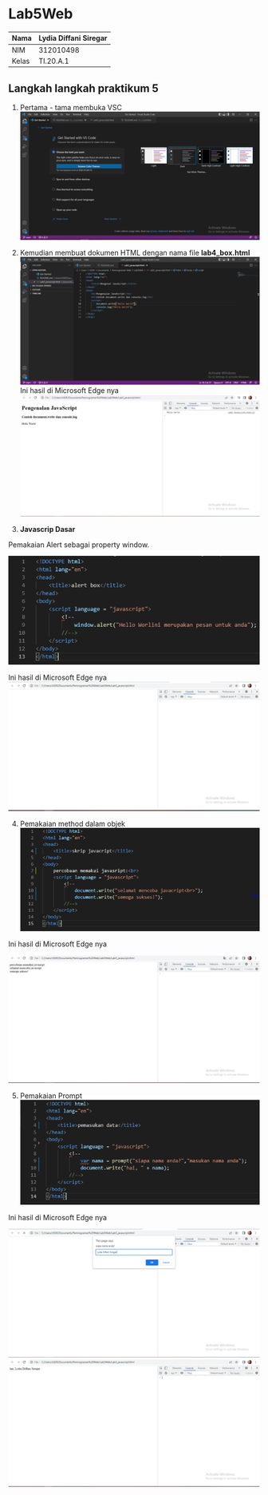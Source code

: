 # Lab5Web
| Nama      | Lydia Diffani Siregar |
| ----------- | ----------- |
| NIM     | 312010498       |
| Kelas   | TI.20.A.1        |

## Langkah langkah praktikum 5

1. Pertama - tama membuka VSC
![foto](foto/awalan.PNG)

2. Kemudian membuat dokumen HTML dengan nama file <strong> lab4_box.html </strong>
![foto](foto/1.PNG)
Ini hasil di Microsoft Edge nya
![foto](foto/hasil1.PNG)

3. <strong> Javascrip Dasar </strong>
<p> Pemakaian Alert sebagai property window. </p>

![foto](foto/2.PNG)

Ini hasil di Microsoft Edge nya
![foto](foto/hasil2.PNG)

4. Pemakaian method dalam objek
![foto](foto/3.PNG)
<p> Ini hasil di Microsoft Edge nya </p>

![foto](foto/hasil3.PNG)

5. Pemakaian Prompt
![foto](foto/4.PNG)

<p> Ini hasil di Microsoft Edge nya </p>

![foto](foto/hasil4.1.PNG)
![foto](foto/hasil4.2.PNG)